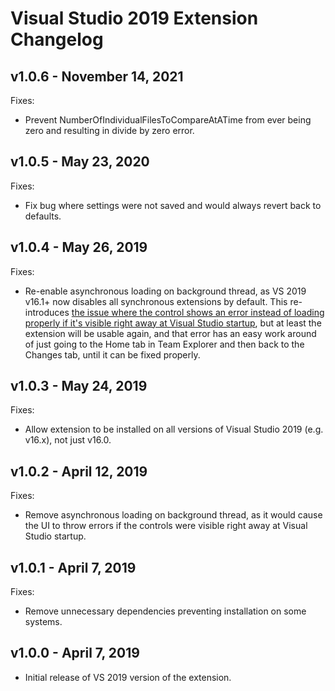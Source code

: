 # Visual Studio 2019 Extension Changelog

## v1.0.6 - November 14, 2021

Fixes:

- Prevent NumberOfIndividualFilesToCompareAtATime from ever being zero and resulting in divide by zero error.

## v1.0.5 - May 23, 2020

Fixes:

- Fix bug where settings were not saved and would always revert back to defaults.

## v1.0.4 - May 26, 2019

Fixes:

- Re-enable asynchronous loading on background thread, as VS 2019 v16.1+ now disables all synchronous extensions by default.
  This re-introduces [the issue where the control shows an error instead of loading properly if it's visible right away at Visual Studio startup](https://github.com/deadlydog/VS.DiffAllFiles/issues/27), but at least the extension will be usable again, and that error has an easy work around of just going to the Home tab in Team Explorer and then back to the Changes tab, until it can be fixed properly.

## v1.0.3 - May 24, 2019

Fixes:

- Allow extension to be installed on all versions of Visual Studio 2019 (e.g. v16.x), not just v16.0.

## v1.0.2 - April 12, 2019

Fixes:

- Remove asynchronous loading on background thread, as it would cause the UI to throw errors if the controls were visible right away at Visual Studio startup.

## v1.0.1 - April 7, 2019

Fixes:

- Remove unnecessary dependencies preventing installation on some systems.

## v1.0.0 - April 7, 2019

- Initial release of VS 2019 version of the extension.
